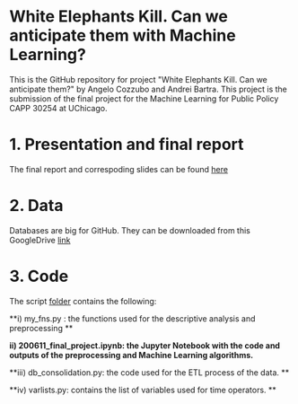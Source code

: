 # White Elephants Kill. Can we anticipate them with Machine Learning?

This is the GitHub repository for project "White Elephants Kill. Can we anticipate them?"
by Angelo Cozzubo and Andrei Bartra. This project is the submission of the final project
for the Machine Learning for Public Policy CAPP 30254 at UChicago. 

# 1. Presentation and final report 

The final report and correspoding slides can be found [here](https://github.com/acozzubo/CAPP-30254-Cozzubo-Bartra/tree/master/Results) 

# 2. Data 

Databases are big for GitHub. They can be downloaded from this GoogleDrive [link](https://drive.google.com/file/d/1PZPDA61DV7urmnkTIEdcpiToanFbXO4e/view?usp=sharing) 

# 3. Code  

The script [folder](https://github.com/acozzubo/CAPP-30254-Cozzubo-Bartra/tree/master/Scripts) contains the following:

  **i) my_fns.py : the functions used for the descriptive analysis and preprocessing ** 
  
  **ii) 200611_final_project.ipynb: the Jupyter Notebook with the code and outputs of the preprocessing and Machine Learning algorithms.**
  
  **iii) db_consolidation.py: the code used for the ETL process of the data. **
  
  **iv) varlists.py: contains the list of variables used for time operators. **

